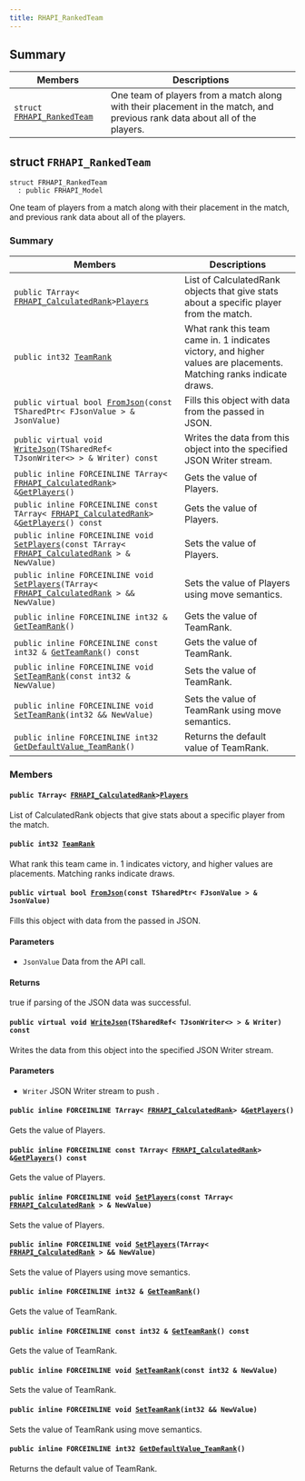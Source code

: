 ```yaml
---
title: RHAPI_RankedTeam
---
```


## Summary

 Members                        | Descriptions                                
--------------------------------|---------------------------------------------
`struct `[`FRHAPI_RankedTeam`](#structFRHAPI__RankedTeam) | One team of players from a match along with their placement in the match, and previous rank data about all of the players.

## struct `FRHAPI_RankedTeam` <a id="structFRHAPI__RankedTeam"></a>

```
struct FRHAPI_RankedTeam
  : public FRHAPI_Model
```

One team of players from a match along with their placement in the match, and previous rank data about all of the players.

### Summary

 Members                        | Descriptions                                
--------------------------------|---------------------------------------------
`public TArray< `[`FRHAPI_CalculatedRank`](RHAPI_CalculatedRank.md#structFRHAPI__CalculatedRank)` > `[`Players`](#structFRHAPI__RankedTeam_1ab1dfafc29c7642f9c16484f0cdb9908b) | List of CalculatedRank objects that give stats about a specific player from the match.
`public int32 `[`TeamRank`](#structFRHAPI__RankedTeam_1a350d4eb07e1820adb0dc652d69bcacb3) | What rank this team came in. 1 indicates victory, and higher values are placements. Matching ranks indicate draws.
`public virtual bool `[`FromJson`](#structFRHAPI__RankedTeam_1a0b18ac4b37703eefccc47dbc6a89944c)`(const TSharedPtr< FJsonValue > & JsonValue)` | Fills this object with data from the passed in JSON.
`public virtual void `[`WriteJson`](#structFRHAPI__RankedTeam_1a61d9f7d5befafb0ecd9aba495dea90a8)`(TSharedRef< TJsonWriter<> > & Writer) const` | Writes the data from this object into the specified JSON Writer stream.
`public inline FORCEINLINE TArray< `[`FRHAPI_CalculatedRank`](RHAPI_CalculatedRank.md#structFRHAPI__CalculatedRank)` > & `[`GetPlayers`](#structFRHAPI__RankedTeam_1ac4b6c8730e83a00e2959a31954e478c4)`()` | Gets the value of Players.
`public inline FORCEINLINE const TArray< `[`FRHAPI_CalculatedRank`](RHAPI_CalculatedRank.md#structFRHAPI__CalculatedRank)` > & `[`GetPlayers`](#structFRHAPI__RankedTeam_1a88f9bf282302464e366ebd24def989df)`() const` | Gets the value of Players.
`public inline FORCEINLINE void `[`SetPlayers`](#structFRHAPI__RankedTeam_1a7e0a1ec603c1921d736279ce66e91e00)`(const TArray< `[`FRHAPI_CalculatedRank`](RHAPI_CalculatedRank.md#structFRHAPI__CalculatedRank)` > & NewValue)` | Sets the value of Players.
`public inline FORCEINLINE void `[`SetPlayers`](#structFRHAPI__RankedTeam_1ab55ca2de0d76b8ca0a2bbc7fae1f38fd)`(TArray< `[`FRHAPI_CalculatedRank`](RHAPI_CalculatedRank.md#structFRHAPI__CalculatedRank)` > && NewValue)` | Sets the value of Players using move semantics.
`public inline FORCEINLINE int32 & `[`GetTeamRank`](#structFRHAPI__RankedTeam_1a4f41ed3eeb7acd05f92257c3db2e4d60)`()` | Gets the value of TeamRank.
`public inline FORCEINLINE const int32 & `[`GetTeamRank`](#structFRHAPI__RankedTeam_1a7b24f4a0ade4f88ecef8f94b596d078a)`() const` | Gets the value of TeamRank.
`public inline FORCEINLINE void `[`SetTeamRank`](#structFRHAPI__RankedTeam_1a7eafde724d9c42bdf967cb7c249ea5a3)`(const int32 & NewValue)` | Sets the value of TeamRank.
`public inline FORCEINLINE void `[`SetTeamRank`](#structFRHAPI__RankedTeam_1a14fb89cd70fc48cbe89626757c63c8a2)`(int32 && NewValue)` | Sets the value of TeamRank using move semantics.
`public inline FORCEINLINE int32 `[`GetDefaultValue_TeamRank`](#structFRHAPI__RankedTeam_1a336bfab77a180f44b4ce4abfd6ff84c2)`()` | Returns the default value of TeamRank.

### Members

#### `public TArray< `[`FRHAPI_CalculatedRank`](RHAPI_CalculatedRank.md#structFRHAPI__CalculatedRank)` > `[`Players`](#structFRHAPI__RankedTeam_1ab1dfafc29c7642f9c16484f0cdb9908b) <a id="structFRHAPI__RankedTeam_1ab1dfafc29c7642f9c16484f0cdb9908b"></a>

List of CalculatedRank objects that give stats about a specific player from the match.

#### `public int32 `[`TeamRank`](#structFRHAPI__RankedTeam_1a350d4eb07e1820adb0dc652d69bcacb3) <a id="structFRHAPI__RankedTeam_1a350d4eb07e1820adb0dc652d69bcacb3"></a>

What rank this team came in. 1 indicates victory, and higher values are placements. Matching ranks indicate draws.

#### `public virtual bool `[`FromJson`](#structFRHAPI__RankedTeam_1a0b18ac4b37703eefccc47dbc6a89944c)`(const TSharedPtr< FJsonValue > & JsonValue)` <a id="structFRHAPI__RankedTeam_1a0b18ac4b37703eefccc47dbc6a89944c"></a>

Fills this object with data from the passed in JSON.

#### Parameters
* `JsonValue` Data from the API call.

#### Returns
true if parsing of the JSON data was successful.

#### `public virtual void `[`WriteJson`](#structFRHAPI__RankedTeam_1a61d9f7d5befafb0ecd9aba495dea90a8)`(TSharedRef< TJsonWriter<> > & Writer) const` <a id="structFRHAPI__RankedTeam_1a61d9f7d5befafb0ecd9aba495dea90a8"></a>

Writes the data from this object into the specified JSON Writer stream.

#### Parameters
* `Writer` JSON Writer stream to push .

#### `public inline FORCEINLINE TArray< `[`FRHAPI_CalculatedRank`](RHAPI_CalculatedRank.md#structFRHAPI__CalculatedRank)` > & `[`GetPlayers`](#structFRHAPI__RankedTeam_1ac4b6c8730e83a00e2959a31954e478c4)`()` <a id="structFRHAPI__RankedTeam_1ac4b6c8730e83a00e2959a31954e478c4"></a>

Gets the value of Players.

#### `public inline FORCEINLINE const TArray< `[`FRHAPI_CalculatedRank`](RHAPI_CalculatedRank.md#structFRHAPI__CalculatedRank)` > & `[`GetPlayers`](#structFRHAPI__RankedTeam_1a88f9bf282302464e366ebd24def989df)`() const` <a id="structFRHAPI__RankedTeam_1a88f9bf282302464e366ebd24def989df"></a>

Gets the value of Players.

#### `public inline FORCEINLINE void `[`SetPlayers`](#structFRHAPI__RankedTeam_1a7e0a1ec603c1921d736279ce66e91e00)`(const TArray< `[`FRHAPI_CalculatedRank`](RHAPI_CalculatedRank.md#structFRHAPI__CalculatedRank)` > & NewValue)` <a id="structFRHAPI__RankedTeam_1a7e0a1ec603c1921d736279ce66e91e00"></a>

Sets the value of Players.

#### `public inline FORCEINLINE void `[`SetPlayers`](#structFRHAPI__RankedTeam_1ab55ca2de0d76b8ca0a2bbc7fae1f38fd)`(TArray< `[`FRHAPI_CalculatedRank`](RHAPI_CalculatedRank.md#structFRHAPI__CalculatedRank)` > && NewValue)` <a id="structFRHAPI__RankedTeam_1ab55ca2de0d76b8ca0a2bbc7fae1f38fd"></a>

Sets the value of Players using move semantics.

#### `public inline FORCEINLINE int32 & `[`GetTeamRank`](#structFRHAPI__RankedTeam_1a4f41ed3eeb7acd05f92257c3db2e4d60)`()` <a id="structFRHAPI__RankedTeam_1a4f41ed3eeb7acd05f92257c3db2e4d60"></a>

Gets the value of TeamRank.

#### `public inline FORCEINLINE const int32 & `[`GetTeamRank`](#structFRHAPI__RankedTeam_1a7b24f4a0ade4f88ecef8f94b596d078a)`() const` <a id="structFRHAPI__RankedTeam_1a7b24f4a0ade4f88ecef8f94b596d078a"></a>

Gets the value of TeamRank.

#### `public inline FORCEINLINE void `[`SetTeamRank`](#structFRHAPI__RankedTeam_1a7eafde724d9c42bdf967cb7c249ea5a3)`(const int32 & NewValue)` <a id="structFRHAPI__RankedTeam_1a7eafde724d9c42bdf967cb7c249ea5a3"></a>

Sets the value of TeamRank.

#### `public inline FORCEINLINE void `[`SetTeamRank`](#structFRHAPI__RankedTeam_1a14fb89cd70fc48cbe89626757c63c8a2)`(int32 && NewValue)` <a id="structFRHAPI__RankedTeam_1a14fb89cd70fc48cbe89626757c63c8a2"></a>

Sets the value of TeamRank using move semantics.

#### `public inline FORCEINLINE int32 `[`GetDefaultValue_TeamRank`](#structFRHAPI__RankedTeam_1a336bfab77a180f44b4ce4abfd6ff84c2)`()` <a id="structFRHAPI__RankedTeam_1a336bfab77a180f44b4ce4abfd6ff84c2"></a>

Returns the default value of TeamRank.

